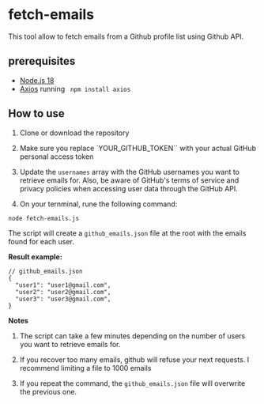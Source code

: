 # fetch-emails

This tool allow to fetch emails from a Github profile list using Github API.

## prerequisites
- [Node.js 18](https://nodejs.org/fr)
- [Axios](https://axios-http.com/fr/docs/intro) running ` npm install axios`

## How to use

1. Clone or download the repository

2. Make sure you replace `YOUR_GITHUB_TOKEN`` with your actual GitHub personal access token

3. Update the `usernames` array with the GitHub usernames you want to retrieve emails for. Also, be aware of GitHub's terms of service and privacy policies when accessing user data through the GitHub API.

4. On your ternminal, rune the following command:

```
node fetch-emails.js
```

The script will create a `github_emails.json` file at the root with the emails found for each user.

**Result example:**

```
// github_emails.json
{
  "user1": "user1@gmail.com",
  "user2": "user2@gmail.com",
  "user3": "user3@gmail.com",
}
```

**Notes**

1. The script can take a few minutes depending on the number of users you want to retrieve emails for.

2. If you recover too many emails, github will refuse your next requests. I recommend limiting a file to 1000 emails

3. If you repeat the command, the `github_emails.json` file will overwrite the previous one.

